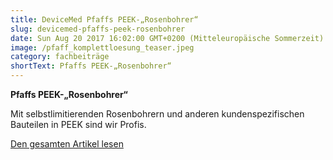 ```yaml
---
title: DeviceMed Pfaffs PEEK-„Rosenbohrer“
slug: devicemed-pfaffs-peek-rosenbohrer
date: Sun Aug 20 2017 16:02:00 GMT+0200 (Mitteleuropäische Sommerzeit)
image: /pfaff_komplettloesung_teaser.jpeg
category: fachbeiträge
shortText: Pfaffs PEEK-„Rosenbohrer“
---
```


<p><strong>Pfaffs PEEK-„Rosenbohrer“</strong></p>

Mit selbstlimitierenden Rosenbohrern und anderen kundenspezifischen Bauteilen in PEEK sind wir Profis.

[D﻿en gesamten Artikel lesen](/peek_2017.pdf)